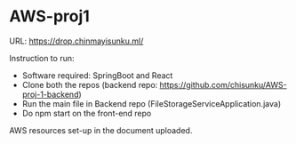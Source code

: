 # AWS-proj1
URL: https://drop.chinmayisunku.ml/

Instruction to run:
  - Software required: SpringBoot and React
  - Clone both the repos (backend repo: https://github.com/chisunku/AWS-proj-1-backend)
  - Run the main file in Backend repo (FileStorageServiceApplication.java)
  - Do npm start on the front-end repo

AWS resources set-up in the document uploaded. 
